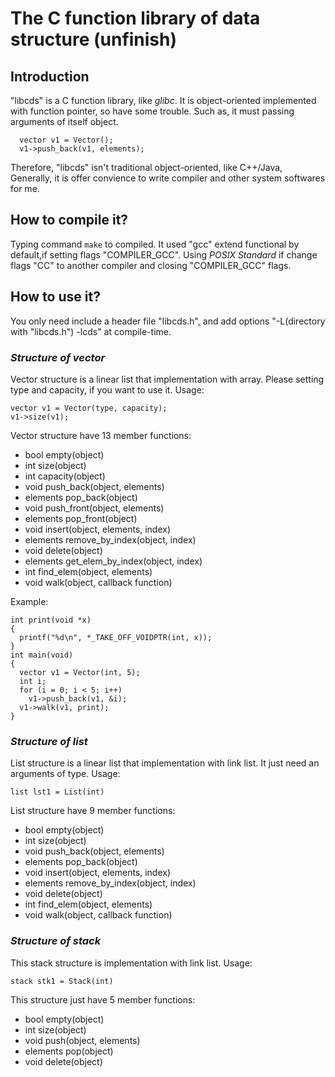 # The C function library of data structure  (unfinish)
## Introduction
"libcds" is a C function library, like *glibc*. It is object-oriented implemented with function pointer, so have some trouble. 
Such as, it must passing arguments of itself object.

```
  vector v1 = Vector();
  v1->push_back(v1, elements);
```
Therefore, "libcds" isn't traditional object-oriented, like C++/Java, Generally, it is offer convience to write compiler and other system softwares for me.

## How to compile it?
Typing command `make` to compiled. It used "gcc" extend functional by default,if setting flags "COMPILER_GCC".
Using *POSIX Standard* if change flags "CC" to another compiler and closing "COMPILER_GCC" flags.

## How to use it?
You only need include a header file "libcds.h", and add options "-L(directory with "libcds.h") -lcds" at compile-time.
### *Structure of vector*
Vector structure is a linear list that implementation with array. Please setting type and capacity, if you want to use it. Usage:
```
vector v1 = Vector(type, capacity);
v1->size(v1);
```
Vector structure have 13 member functions:
* bool empty(object)
* int size(object)
* int capacity(object)
* void push_back(object, elements)
* elements pop_back(object)
* void push_front(object, elements)
* elements pop_front(object)
* void insert(object, elements, index)
* elements remove_by_index(object, index)
* void delete(object)
* elements get_elem_by_index(object, index)
* int find_elem(object, elements)
* void walk(object, callback function)

Example:
```
int print(void *x)
{
  printf("%d\n", *_TAKE_OFF_VOIDPTR(int, x));
}
int main(void) 
{
  vector v1 = Vector(int, 5);
  int i;
  for (i = 0; i < 5; i++)
    v1->push_back(v1, &i);
  v1->walk(v1, print);
}

```
### *Structure of list*
List structure is a linear list that implementation with link list. It just need an arguments of type.
Usage:
```
list lst1 = List(int)
```
List structure have 9 member functions:
* bool empty(object)
* int size(object)
* void push_back(object, elements)
* elements pop_back(object)
* void insert(object, elements, index)
* elements remove_by_index(object, index)
* void delete(object)
* int find_elem(object, elements)
* void walk(object, callback function)

### *Structure of stack*
This stack structure is implementation with link list. 
Usage:
```
stack stk1 = Stack(int)
```
This structure just have 5 member functions:
* bool empty(object)
* int size(object)
* void push(object, elements)
* elements pop(object)
* void delete(object)
